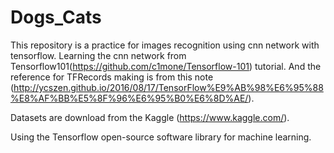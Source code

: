 # Dogs_Cats
This repository is a practice for images recognition using cnn network with tensorflow.
Learning the cnn network from Tensorflow101(https://github.com/c1mone/Tensorflow-101) tutorial.
And the reference for TFRecords making is from this note
(http://ycszen.github.io/2016/08/17/TensorFlow%E9%AB%98%E6%95%88%E8%AF%BB%E5%8F%96%E6%95%B0%E6%8D%AE/).

Datasets are download from the Kaggle (https://www.kaggle.com/).

Using the Tensorflow open-source software library for machine learning.



